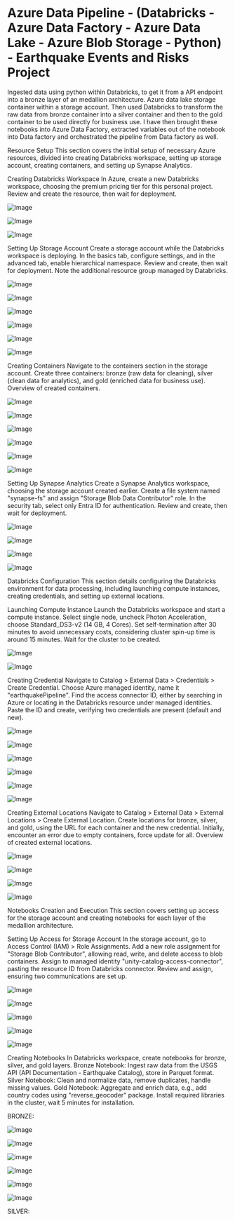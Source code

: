 # Azure Data Pipeline - (Databricks - Azure Data Factory - Azure Data Lake - Azure Blob Storage - Python) - Earthquake Events and Risks Project 



Ingested data using python within Databricks, to get it from a API endpoint into a bronze layer of an medallion architecture. Azure data lake storage container within a storage account. Then used Databricks to transform the raw data from bronze container into a silver container and then to the gold container to be used directly for business use. I have then brought these notebooks into Azure Data Factory, extracted variables out of the notebook into Data factory and orchestrated the pipeline from Data factory as well.

Resource Setup
This section covers the initial setup of necessary Azure resources, divided into creating Databricks workspace, setting up storage account, creating containers, and setting up Synapse Analytics.

Creating Databricks Workspace
In Azure, create a new Databricks workspace, choosing the premium pricing tier for this personal project.
Review and create the resource, then wait for deployment.

![Image](https://github.com/user-attachments/assets/5b999166-7e7e-4602-8194-310fdcafed36)

![Image](https://github.com/user-attachments/assets/49e62521-db0e-4377-b58c-be71438d3ab3)

![Image](https://github.com/user-attachments/assets/8d179614-9ae2-4c37-8ac0-d1c39252f4db)




Setting Up Storage Account
Create a storage account while the Databricks workspace is deploying.
In the basics tab, configure settings, and in the advanced tab, enable hierarchical namespace.
Review and create, then wait for deployment.
Note the additional resource group managed by Databricks.

![Image](https://github.com/user-attachments/assets/328ac9eb-8720-4e4f-ba8b-3de4cde5f9e6)


![Image](https://github.com/user-attachments/assets/9261e1fc-5ce7-4b80-ac34-abaf69b71920)


![Image](https://github.com/user-attachments/assets/d0cab7d0-5196-4970-bbf0-4d93fb9a7a47)


![Image](https://github.com/user-attachments/assets/25acdfc6-2028-4f5c-bbf2-50f64a1e64bb)


![Image](https://github.com/user-attachments/assets/a357434c-6182-443b-86e1-b78a3d3c4430)


![Image](https://github.com/user-attachments/assets/d31be78a-a5e3-4851-ade3-bb443995d67a)


Creating Containers
Navigate to the containers section in the storage account.
Create three containers: bronze (raw data for cleaning), silver (clean data for analytics), and gold (enriched data for business use).
Overview of created containers.

![Image](https://github.com/user-attachments/assets/e691d321-92ed-4187-bbc8-3ae6d672c409)


![Image](https://github.com/user-attachments/assets/689e24ec-111b-4abd-81fb-7e79585e811b)


![Image](https://github.com/user-attachments/assets/fbdbda5d-0d96-494d-8fae-abed2e5e3efb)


![Image](https://github.com/user-attachments/assets/e4f1b067-a86a-40b4-8e74-3f6f7039d86c)


![Image](https://github.com/user-attachments/assets/589c257e-5147-41c5-aaeb-0925d425365a)

![Image](https://github.com/user-attachments/assets/e5075bc7-d6b1-483c-9fd6-6a2f6441569c)



Setting Up Synapse Analytics
Create a Synapse Analytics workspace, choosing the storage account created earlier.
Create a file system named "synapse-fs" and assign "Storage Blob Data Contributor" role.
In the security tab, select only Entra ID for authentication.
Review and create, then wait for deployment.


![Image](https://github.com/user-attachments/assets/29d081d1-82ee-41d0-b7d9-d4ee9d5f4811)


![Image](https://github.com/user-attachments/assets/778c0e50-7cd4-47e6-852a-f2abc8e3cabe)


![Image](https://github.com/user-attachments/assets/9ceb7368-0062-46d5-bc93-d3e5cd4fffd0)


![Image](https://github.com/user-attachments/assets/7a2c463e-8597-4175-b093-5ec55f338308)



Databricks Configuration
This section details configuring the Databricks environment for data processing, including launching compute instances, creating credentials, and setting up external locations.

Launching Compute Instance
Launch the Databricks workspace and start a compute instance.
Select single node, uncheck Photon Acceleration, choose Standard_DS3-v2 (14 GB, 4 Cores).
Set self-termination after 30 minutes to avoid unnecessary costs, considering cluster spin-up time is around 15 minutes.
Wait for the cluster to be created.


![Image](https://github.com/user-attachments/assets/a75c4a61-f6a5-43ce-8ec7-fabbcee32e83)


![Image](https://github.com/user-attachments/assets/377e837d-afcd-450c-beaa-742649a336fb)


Creating Credential
Navigate to Catalog > External Data > Credentials > Create Credential.
Choose Azure managed identity, name it "earthquakePipeline".
Find the access connector ID, either by searching in Azure or locating in the Databricks resource under managed identities.
Paste the ID and create, verifying two credentials are present (default and new).



![Image](https://github.com/user-attachments/assets/62c24448-aa7e-43d4-b7f4-c4d0b6c4f990)


![Image](https://github.com/user-attachments/assets/b31f0ac6-1c8b-4e3a-9ebd-9aa09f74e3a2)


![Image](https://github.com/user-attachments/assets/4109d8c1-548b-4e88-9a74-d3c7719deffc)

![Image](https://github.com/user-attachments/assets/63a8c115-02fb-4fca-8769-b87d910d65a5)


![Image](https://github.com/user-attachments/assets/8c11a6b9-c3bf-4dec-8aaf-0238e93fb018)


![Image](https://github.com/user-attachments/assets/be7b4ba8-799b-4948-83d4-0f27562b0a22)


Creating External Locations
Navigate to Catalog > External Data > External Locations > Create External Location.
Create locations for bronze, silver, and gold, using the URL for each container and the new credential.
Initially, encounter an error due to empty containers, force update for all.
Overview of created external locations.


![Image](https://github.com/user-attachments/assets/eb636944-642c-48ba-a9cb-19bf58cd11c1)


![Image](https://github.com/user-attachments/assets/99e02879-4cdb-46c8-98ed-3ee0614bcd56)


![Image](https://github.com/user-attachments/assets/d8c24306-32eb-40a0-bdaf-7c859f5738af)


![Image](https://github.com/user-attachments/assets/2a8f4105-4e18-40f8-8362-f25d659ac2d2)



Notebooks Creation and Execution
This section covers setting up access for the storage account and creating notebooks for each layer of the medallion architecture.

Setting Up Access for Storage Account
In the storage account, go to Access Control (IAM) > Role Assignments.
Add a new role assignment for "Storage Blob Contributor", allowing read, write, and delete access to blob containers.
Assign to managed identity "unity-catalog-access-connector", pasting the resource ID from Databricks connector.
Review and assign, ensuring two communications are set up.



![Image](https://github.com/user-attachments/assets/afba8bf1-231b-4be8-bffb-01aef38c4ee5)


![Image](https://github.com/user-attachments/assets/fe610b1c-5389-47f5-8a99-82fd2eb433be)


![Image](https://github.com/user-attachments/assets/cad399ab-079e-4c82-8b1b-9a5c5d3f2a4e)


![Image](https://github.com/user-attachments/assets/2409bc66-7841-4b7f-abf9-02ad9380cd66)


![Image](https://github.com/user-attachments/assets/ee5652d4-5bc8-4422-b66f-84bf39cba827)




Creating Notebooks
In Databricks workspace, create notebooks for bronze, silver, and gold layers.
Bronze Notebook: Ingest raw data from the USGS API (API Documentation - Earthquake Catalog), store in Parquet format.
Silver Notebook: Clean and normalize data, remove duplicates, handle missing values.
Gold Notebook: Aggregate and enrich data, e.g., add country codes using "reverse_geocoder" package.
Install required libraries in the cluster, wait 5 minutes for installation.


BRONZE:

![Image](https://github.com/user-attachments/assets/3af5a4bb-173a-46f8-968f-bfd3cd9aaf0d)



![Image](https://github.com/user-attachments/assets/2fc96f8c-2837-4c3a-b584-42d906662601)



![image](https://github.com/user-attachments/assets/553c2d35-e80b-491d-a3f1-11a53ea9fc49)



![Image](https://github.com/user-attachments/assets/6b8b0a20-19d1-4972-bd13-cdc174ec2385)



![Image](https://github.com/user-attachments/assets/7df9238c-71f1-4259-815e-34caebd50aca)



![Image](https://github.com/user-attachments/assets/a77a39e5-a1ff-4f1b-9b1d-5b25893e70b5)




SILVER: 

